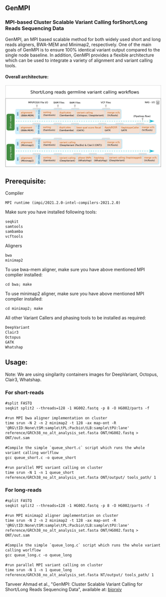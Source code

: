 ## GenMPI
### MPI-based Cluster Scalable Variant Calling forShort/Long Reads Sequencing Data

GenMPI, an MPI based scalable method for both widely used short and long reads aligners, BWA-MEM and Minimap2, respectively. One of the main goals of GenMPI is to ensure 100% identical variant output compared to the single node baseline. In addition, GenMPI provides a flexible architecture which can be used to integrate a variety of alignment and variant calling tools. 

#### Overall architecture:

<img width="1373" alt="genmpi_architecture" src="genmpi_architecture.jpg">

## Prerequisite:
Compiler
```
MPI runtime (impi/2021.2.0-intel-compilers-2021.2.0)
```
Make sure you have installed following tools:
```
seqkit
samtools
sambamba
vcftools
```
Aligners
```
bwa
minimap2
```
To use bwa-mem aligner, make sure you have above mentioned MPI complier installed: 
```
cd bwa; make
```

To use minimap2 aligner, make sure you have above mentioned MPI complier installed:
```
cd minimap2; make
```

All other Variant Callers and phasing tools to be installed as required:
```
DeepVariant
Clair3
Octopus
GATK
Whatshap
```

## Usage:
Note: We are using singilarity containers images for DeepVariant, Octopus, Clair3, Whatshap.

### For short-reads 
```
#split FASTQ
seqkit split2 --threads=128 -1 HG002.fastq -p 8 -O HG002/parts -f

#run MPI bwa aligner implementation on cluster
time srun -N 2 -n 2 minimap2 -t 128 -ax map-ont -R '@RG\tID:None\tSM:sample\tPL:Pacbio\tLB:sample\tPU:lane' reference/GRCh38_no_alt_analysis_set.fasta ONT/HG002.fastq > ONT/out.sam

#Compile the simple `queue_short.c` script which runs the whole variant calling worlflow
gcc queue_short.c -o queue_short

#run parallel MPI variant calling on cluster
time srun -N 1 -n 1 queue_short reference/GRCh38_no_alt_analysis_set.fasta ONT/output/ tools_path/ 1
```
### For long-reads
```
#split FASTQ
seqkit split2 --threads=128 -1 HG002.fastq -p 8 -O HG002/parts -f

#run MPI minimap2 aligner implementation on cluster
time srun -N 2 -n 2 minimap2 -t 128 -ax map-ont -R '@RG\tID:None\tSM:sample\tPL:Pacbio\tLB:sample\tPU:lane' reference/GRCh38_no_alt_analysis_set.fasta ONT/HG002.fastq > ONT/out.sam

#Compile the simple `queue_long.c` script which runs the whole variant calling worlflow
gcc queue_long.c -o queue_long

#run parallel MPI variant calling on cluster
time srun -N 1 -n 1 queue_long reference/GRCh38_no_alt_analysis_set.fasta NT/output/ tools_path/ 1
```
Tanveer Ahmad et al., "GenMPI: Cluster Scalable Variant Calling for Short/Long Reads Sequencing Data", available at: [biorxiv](https://www.biorxiv.org/content/10.1101/2022.04.01.486779v1.full)
